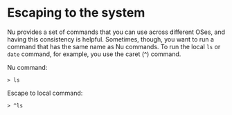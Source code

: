 # Escaping to the system

Nu provides a set of commands that you can use across different OSes, and having this consistency is helpful. Sometimes, though, you want to run a command that has the same name as Nu commands. To run the local `ls` or `date` command, for example, you use the caret (^) command.

Nu command:

```
> ls
```

Escape to local command:

```
> ^ls
```

